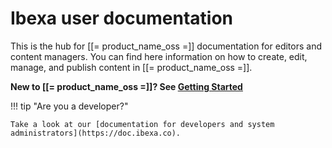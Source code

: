 # Ibexa user documentation

This is the hub for [[= product_name_oss =]] documentation for editors and content managers.
You can find here information on how to create, edit, manage, and publish content in [[= product_name_oss =]].

**New to [[= product_name_oss =]]? See [Getting Started](getting_started.md)**

!!! tip "Are you a developer?"

    Take a look at our [documentation for developers and system administrators](https://doc.ibexa.co).
